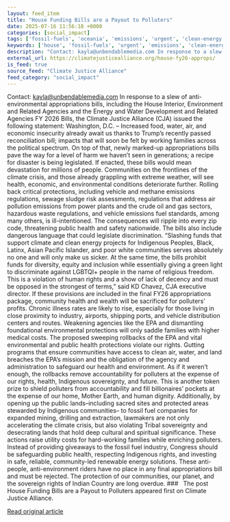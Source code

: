 ```yaml
---
layout: feed_item
title: "House Funding Bills are a Payout to Polluters"
date: 2025-07-16 11:56:18 +0000
categories: [social_impact]
tags: ['fossil-fuels', 'oceania', 'emissions', 'urgent', 'clean-energy', 'year-2026', 'climate-costs', 'renewable-energy', 'economic-impacts', 'pacific-region']
keywords: ['house', 'fossil-fuels', 'urgent', 'emissions', 'clean-energy', 'funding', 'bills', 'oceania']
description: "Contact: kayla@unbendablemedia.com In response to a slew of anti-environmental appropriations bills, including the House Interior, Environment and Related Ag..."
external_url: https://climatejusticealliance.org/house-fy26-approps/
is_feed: true
source_feed: "Climate Justice Alliance"
feed_category: "social_impact"
---
```


Contact: kayla@unbendablemedia.com In response to a slew of anti-environmental appropriations bills, including the House Interior, Environment and Related Agencies and the Energy and Water Development and Related Agencies FY 2026 Bills, the Climate Justice Alliance (CJA) issued the following statement: Washington, D.C. – Increased food, water, air, and economic insecurity already await us thanks to Trump’s recently passed reconciliation bill; impacts that will soon be felt by working families across the political spectrum. On top of that, newly marked-up appropriations bills pave the way for a level of harm we haven’t seen in generations; a recipe for disaster is being legislated. If enacted, these bills would mean devastation for millions of people. Communities on the frontlines of the climate crisis, and those already grappling with extreme weather, will see health, economic, and environmental conditions deteriorate further. Rolling back critical protections, including vehicle and methane emissions regulations, sewage sludge risk assessments, regulations that address air pollution emissions from power plants and the crude oil and gas sectors, hazardous waste regulations, and vehicle emissions fuel standards, among many others, is ill-intentioned. The consequences will ripple into every zip code, threatening public health and safety nationwide. The bills also include dangerous language that could legislate discrimination. “Slashing funds that support climate and clean energy projects for Indigenous Peoples, Black, Latinx, Asian Pacific Islander, and poor white communities serves absolutely no one and will only make us sicker. At the same time, the bills prohibit funds for diversity, equity and inclusion while essentially giving a green light to discriminate against LGBTQI+ people in the name of religious freedom. This is a violation of human rights and a show of lack of decency and must be opposed in the strongest of terms,” said KD Chavez, CJA executive director. If these provisions are included in the final FY26 appropriations package, community health and wealth will be sacrificed for polluters’ profits. Chronic illness rates are likely to rise, especially for those living in close proximity to industry, airports, shipping ports, and vehicle distribution centers and routes. Weakening agencies like the EPA and dismantling foundational environmental protections will only saddle families with higher medical costs. The proposed sweeping rollbacks of the EPA and vital environmental and public health protections violate our rights. Gutting programs that ensure communities have access to clean air, water, and land breaches the EPA’s mission and the obligation of the agency and administration to safeguard our health and environment. As if it weren’t enough, the rollbacks remove accountability for polluters at the expense of our rights, health, Indigenous sovereignty, and future. This is another token prize to shield polluters from accountability and fill billionaires’ pockets at the expense of our home, Mother Earth, and human dignity. Additionally, by opening up the public lands–including sacred sites and protected areas stewarded by Indigenous communities– to fossil fuel companies for expanded mining, drilling and extraction, lawmakers are not only accelerating the climate crisis, but also violating Tribal sovereignty and desecrating lands that hold deep cultural and spiritual significance. These actions raise utility costs for hard-working families while enriching polluters. Instead of providing giveaways to the fossil fuel industry, Congress should be safeguarding public health, respecting Indigenous rights, and investing in safe, reliable, community-led renewable energy solutions. These anti-people, anti-environment riders have no place in any final appropriations bill and must be rejected. The protection of our communities, our planet, and the sovereign rights of Indian Country are long overdue. ### &nbsp; The post House Funding Bills are a Payout to Polluters appeared first on Climate Justice Alliance.

[Read original article](https://climatejusticealliance.org/house-fy26-approps/)
